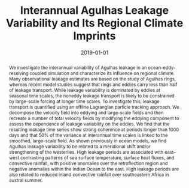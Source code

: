 ---
title: "Interannual Agulhas Leakage Variability and Its Regional Climate Imprints"
authors:
- admin
- Lisa M. Beal
- Ben P. Kirtman
- Dian Putrasahan

date: "2019-01-01"
doi: 10.1175/JCLI-D-17-0647.1

# Schedule page publish date (NOT publication's date).
publishDate: "2018-11-28"

# Publication type.
# Legend: 0 = Uncategorized; 1 = Conference paper; 2 = Journal article;
# 3 = Preprint / Working Paper; 4 = Report; 5 = Book; 6 = Book section;
# 7 = Thesis; 8 = Patent
publication_types: ["2"]

# Publication name and optional abbreviated publication name.
publication: "*Journal of Climate*"
publication_short: ""

abstract: We investigate the interannual variability of Agulhas leakage in an ocean-eddy-resolving coupled simulation and characterize its influence on regional climate. Many observational leakage estimates are based on the study of Agulhas rings, whereas recent model studies suggest that rings and eddies carry less than half of leakage transport. While leakage variability is dominated by eddies at seasonal time scales, the noneddy leakage transport is likely to be constrained by large-scale forcing at longer time scales. To investigate this, leakage transport is quantified using an offline Lagrangian particle tracking approach. We decompose the velocity field into eddying and large-scale fields and then recreate a number of total velocity fields by modifying the eddying component to assess the dependence of leakage variability on the eddies. We find that the resulting leakage time series show strong coherence at periods longer than 1000 days and that 50% of the variance at interannual time scales is linked to the smoothed, large-scale field. As shown previously in ocean models, we find Agulhas leakage variability to be related to a meridional shift and/or strengthening of the westerlies. High leakage periods are associated with east–west contrasting patterns of sea surface temperature, surface heat fluxes, and convective rainfall, with positive anomalies over the retroflection region and negative anomalies within the Indian Ocean to the east. High leakage periods are also related to reduced inland convective rainfall over southeastern Africa in austral summer.

tags:
- Atmosphere-ocean interaction
- Lagrangian circulation/transport
- Ocean circulation
- Interannual variability
featured: true

# links:
# - name: ""
#   url: ""
url_pdf: https://drive.google.com/file/d/1uS1zlR_j79ogVsnkyvAeYiaLxgk4KEPx/view?usp=sharing
url_code: ''
url_dataset: ''
url_poster: ''
url_project: ''
url_slides: ''
url_source: https://journals.ametsoc.org/doi/abs/10.1175/JCLI-D-17-0647.1
url_video: ''

# Featured image
# To use, add an image named `featured.jpg/png` to your page's folder. 
image:
  caption: ''
  focal_point: ""
  preview_only: false

# Associated Projects (optional).
#   Associate this publication with one or more of your projects.
#   Simply enter your project's folder or file name without extension.
#   E.g. `internal-project` references `content/project/internal-project/index.md`.
#   Otherwise, set `projects: []`.
projects: 
- Largescale_forcing

# Slides (optional).
#   Associate this publication with Markdown slides.
#   Simply enter your slide deck's filename without extension.
#   E.g. `slides: "example"` references `content/slides/example/index.md`.
#   Otherwise, set `slides: ""`.
slides: ""
---